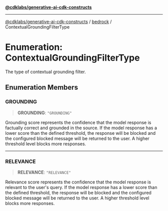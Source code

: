 [**@cdklabs/generative-ai-cdk-constructs**](../../../../README.md)

***

[@cdklabs/generative-ai-cdk-constructs](../../../../README.md) / [bedrock](../README.md) / ContextualGroundingFilterType

# Enumeration: ContextualGroundingFilterType

The type of contextual grounding filter.

## Enumeration Members

### GROUNDING

> **GROUNDING**: `"GROUNDING"`

Grounding score represents the confidence that the model response is factually
correct and grounded in the source. If the model response has a lower score than
the defined threshold, the response will be blocked and the configured blocked
message will be returned to the user. A higher threshold level blocks more responses.

***

### RELEVANCE

> **RELEVANCE**: `"RELEVANCE"`

Relevance score represents the confidence that the model response is relevant
to the user's query. If the model response has a lower score than the defined
threshold, the response will be blocked and the configured blocked message will
be returned to the user. A higher threshold level blocks more responses.
